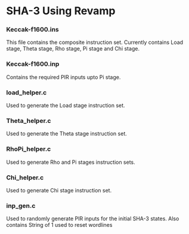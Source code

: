 # SHA-3 Using Revamp

### Keccak-f1600.ins
This file contains the composite instruction set.
Currently contains Load stage, Theta stage, Rho stage, Pi stage and Chi stage.

### Keccak-f1600.inp
Contains the required PIR inputs upto Pi stage.

### load_helper.c
Used to generate the Load stage instruction set.

### Theta_helper.c
Used to generate the Theta stage instruction set.

### RhoPi_helper.c
Used to generate Rho and Pi stages instruction sets.

### Chi_helper.c
Used to generate Chi stage instruction set.

### inp_gen.c
Used to randomly generate PIR inputs for the initial SHA-3 states.
Also contains String of 1 used to reset wordlines
